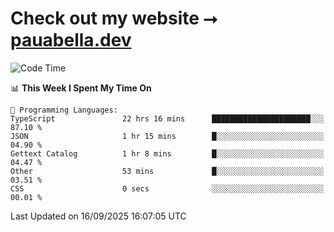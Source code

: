 # Check out my website ⭢ [pauabella.dev](https://pauabella.dev)

<!--START_SECTION:waka-->
![Code Time](http://img.shields.io/badge/Code%20Time-4%2C799%20hrs%204%20mins-blue)

📊 **This Week I Spent My Time On** 

```text
💬 Programming Languages: 
TypeScript               22 hrs 16 mins      ██████████████████████░░░   87.10 % 
JSON                     1 hr 15 mins        █░░░░░░░░░░░░░░░░░░░░░░░░   04.90 % 
Gettext Catalog          1 hr 8 mins         █░░░░░░░░░░░░░░░░░░░░░░░░   04.47 % 
Other                    53 mins             █░░░░░░░░░░░░░░░░░░░░░░░░   03.51 % 
CSS                      0 secs              ░░░░░░░░░░░░░░░░░░░░░░░░░   00.01 % 
```


 Last Updated on 16/09/2025 16:07:05 UTC
<!--END_SECTION:waka-->
